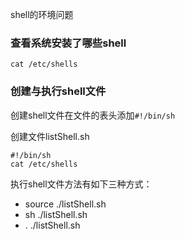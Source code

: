 shell的环境问题

### 查看系统安装了哪些shell

```
cat /etc/shells
```

### 创建与执行shell文件

创建shell文件在文件的表头添加`#!/bin/sh`

创建文件listShell.sh

```
#!/bin/sh
cat /etc/shells
```
执行shell文件方法有如下三种方式：
+ source ./listShell.sh
+ sh ./listShell.sh
+ . ./listShell.sh
